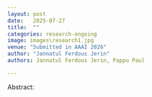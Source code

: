 ```yaml
---
layout: post
date:   2025-07-27
title:  ""
categories: research-ongoing
image: images\research1.jpg
venue: "Submitted in AAAI 2026"
author: "Jannatul Ferdous Jerin"
authors: Jannatul Ferdous Jerin, Pappu Paul

---
```

Abstract:
